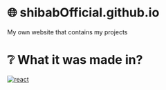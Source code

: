 # 🌐 shibabOfficial.github.io
My own website that contains my projects
# ❔ What it was made in?
[![react](https://skillicons.dev/icons?i=react)]()
